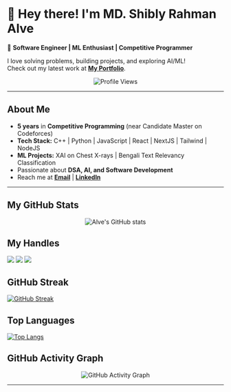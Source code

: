 # 👋 Hey there! I'm MD. Shibly Rahman Alve

🚀 **Software Engineer | ML Enthusiast | Competitive Programmer**

I love solving problems, building projects, and exploring AI/ML!  
Check out my latest work at **[My Portfolio](https://alverahman.vercel.app/)**.

<p align="center">
  <img src="https://komarev.com/ghpvc/?username=Alve-2019331050&label=Profile%20Views&color=blue&style=flat" alt="Profile Views">
</p>

---

## About Me  
- **5 years** in **Competitive Programming** (near Candidate Master on Codeforces)  
- **Tech Stack:** C++ | Python | JavaScript | React | NextJS | Tailwind | NodeJS
- **ML Projects:** XAI on Chest X-rays | Bengali Text Relevancy Classification
- Passionate about **DSA, AI, and Software Development**  
- Reach me at **[Email](mailto:alverohman2000@gmail.com)** | **[LinkedIn](https://linkedin.com/in/alverahman)**  

---

## My GitHub Stats  
<p align="center">
  <img src="https://github-readme-stats.vercel.app/api?username=Alve-2019331050&show_icons=true&count_private=true&theme=radical" alt="Alve's GitHub stats">
</p>

## My Handles
 [<img src="https://img.shields.io/badge/Profile%20Summary-4CAF50?style=for-the-badge&logo=SVG&logoColor=white">](https://profile-summary-for-github.com/user/Alve-2019331050) 
 [<img src="https://img.shields.io/badge/Codeforces-4682B4?style=for-the-badge&logo=codeforces&logoColor=white">](https://codeforces.com/profile/alverahman) 
 [<img src="https://img.shields.io/badge/CodeChef-FF6347?style=for-the-badge&logo=codechef&logoColor=white">](https://www.codechef.com/users/alve2000) 

## GitHub Streak
[![GitHub Streak](https://github-readme-streak-stats.herokuapp.com/?user=Alve-2019331050&currStreakNum=2FD3EB&fire=pink&sideLabels=F00&theme=nightowl)](https://git.io/streak-stats)

## Top Languages
[![Top Langs](https://github-readme-stats.vercel.app/api/top-langs/?username=Alve-2019331050&theme=nightowl&layout=compact&align=right&width=40%&card_width=300)](https://github.com/Alve-2019331050/github-readme-stats)

## GitHub Activity Graph  
<p align="center">
  <img src="https://github-readme-activity-graph.vercel.app/graph?username=Alve-2019331050&theme=react-dark" alt="GitHub Activity Graph">
</p>

---
